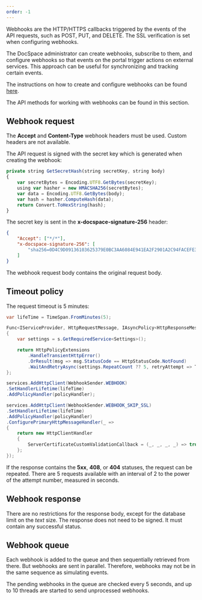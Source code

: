 ```yaml
---
order: -1
---
```


Webhooks are the HTTP/HTTPS callbacks triggered by the events of the API requests, such as POST, PUT, and DELETE. The SSL verification is set when configuring webhooks.

The DocSpace administrator can create webhooks, subscribe to them, and configure webhooks so that events on the portal trigger actions on external services. This approach can be useful for synchronizing and tracking certain events.

The instructions on how to create and configure webhooks can be found [here](https://helpcenter.onlyoffice.com/administration/docspace-webhooks.aspx).

The API methods for working with webhooks can be found in this section.

## Webhook request

The **Accept** and **Content-Type** webhook headers must be used. Custom headers are not available.

The API request is signed with the secret key which is generated when creating the webhook:

``` javascript
private string GetSecretHash(string secretKey, string body)
{
    var secretBytes = Encoding.UTF8.GetBytes(secretKey);
    using var hasher = new HMACSHA256(secretBytes);
    var data = Encoding.UTF8.GetBytes(body);
    var hash = hasher.ComputeHash(data);
    return Convert.ToHexString(hash);
}
```

The secret key is sent in the **x-docspace-signature-256** header:

``` json
{
    "Accept": ["*/*"],
    "x-docspace-signature-256": [
        "sha256=0D4C9D09136103625379E0BC3AA6084E941EA2F2901A2C94FACEFE3A7F9688F3"
    ]
}
```

The webhook request body contains the original request body.

## Timeout policy

The request timeout is 5 minutes:

``` csharp
var lifeTime = TimeSpan.FromMinutes(5);

Func<IServiceProvider, HttpRequestMessage, IAsyncPolicy<HttpResponseMessage>> policyHandler = (s, _) =>
{
    var settings = s.GetRequiredService<Settings>();

    return HttpPolicyExtensions
        .HandleTransientHttpError()
        .OrResult(msg => msg.StatusCode == HttpStatusCode.NotFound)
        .WaitAndRetryAsync(settings.RepeatCount ?? 5, retryAttempt => TimeSpan.FromSeconds(Math.Pow(2, retryAttempt)));
};

services.AddHttpClient(WebhookSender.WEBHOOK)
.SetHandlerLifetime(lifeTime)
.AddPolicyHandler(policyHandler);

services.AddHttpClient(WebhookSender.WEBHOOK_SKIP_SSL)
.SetHandlerLifetime(lifeTime)
.AddPolicyHandler(policyHandler)
.ConfigurePrimaryHttpMessageHandler(_ =>
{
    return new HttpClientHandler
    {
        ServerCertificateCustomValidationCallback = (_, _, _, _) => true
    };
});
```

If the response contains the **5xx**, **408**, or **404** statuses, the request can be repeated. There are 5 requests available with an interval of 2 to the power of the attempt number, measured in seconds.

## Webhook response

There are no restrictions for the response body, except for the database limit on the *text* size. The response does not need to be signed. It must contain any successful status.

## Webhook queue

Each webhook is added to the queue and then sequentially retrieved from there. But webhooks are sent in parallel. Therefore, webhooks may not be in the same sequence as simulating events.

The pending webhooks in the queue are checked every 5 seconds, and up to 10 threads are started to send unprocessed webhooks.
